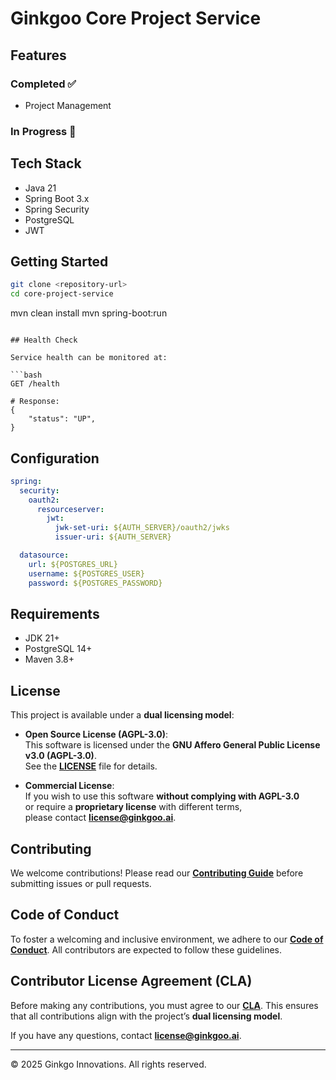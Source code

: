 # Ginkgoo Core Project Service

## Features

### Completed ✅

* Project Management 

### In Progress 🚧

## Tech Stack

* Java 21
* Spring Boot 3.x
* Spring Security
* PostgreSQL
* JWT

## Getting Started

```bash
git clone <repository-url>
cd core-project-service
```
mvn clean install
mvn spring-boot:run
```

## Health Check

Service health can be monitored at:

```bash
GET /health

# Response:
{
    "status": "UP",
}
```

## Configuration

```yaml
spring:
  security:
    oauth2:
      resourceserver:
        jwt:
          jwk-set-uri: ${AUTH_SERVER}/oauth2/jwks
          issuer-uri: ${AUTH_SERVER}

  datasource:
    url: ${POSTGRES_URL}
    username: ${POSTGRES_USER}
    password: ${POSTGRES_PASSWORD}
```

## Requirements

* JDK 21+
* PostgreSQL 14+
* Maven 3.8+



## License

This project is available under a **dual licensing model**:

- **Open Source License (AGPL-3.0)**:  
  This software is licensed under the **GNU Affero General Public License v3.0 (AGPL-3.0)**.  
  See the **[LICENSE](./LICENSE)** file for details.

- **Commercial License**:  
  If you wish to use this software **without complying with AGPL-3.0**  
  or require a **proprietary license** with different terms,  
  please contact **[license@ginkgoo.ai](mailto:license@ginkgoo.ai)**.

## Contributing

We welcome contributions!
Please read our **[Contributing Guide](./CONTRIBUTING.md)** before submitting issues or pull requests.

## Code of Conduct

To foster a welcoming and inclusive environment, we adhere to our **[Code of Conduct](./CODE_OF_CONDUCT.md)**.
All contributors are expected to follow these guidelines.

## Contributor License Agreement (CLA)

Before making any contributions, you must agree to our **[CLA](./CLA.md)**.
This ensures that all contributions align with the project’s **dual licensing model**.

If you have any questions, contact **[license@ginkgoo.ai](mailto:license@ginkgoo.ai)**.

---

© 2025 Ginkgo Innovations. All rights reserved.